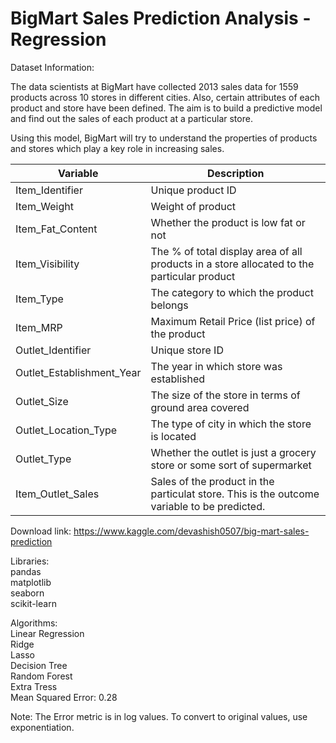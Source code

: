 # BigMart Sales Prediction Analysis - Regression


Dataset Information:

The data scientists at BigMart have collected 2013 sales data for 1559 products across 10 stores in different cities. Also, certain attributes of each product and store have been defined. The aim is to build a predictive model and find out the sales of each product at a particular store.

Using this model, BigMart will try to understand the properties of products and stores which play a key role in increasing sales.


|Variable  |Description|       
|-----------------------|----------------------|
|Item_Identifier|Unique product ID
|Item_Weight|Weight of product
|Item_Fat_Content|Whether the product is low fat or not
|Item_Visibility|The % of total display area of all products in a store allocated to the particular product
|Item_Type|The category to which the product belongs
|Item_MRP|Maximum Retail Price (list price) of the product
|Outlet_Identifier|Unique store ID
|Outlet_Establishment_Year|The year in which store was established
|Outlet_Size|The size of the store in terms of ground area covered
|Outlet_Location_Type|The type of city in which the store is located
|Outlet_Type|Whether the outlet is just a grocery store or some sort of supermarket
|Item_Outlet_Sales|Sales of the product in the particulat store. This is the outcome variable to be predicted.

Download link: https://www.kaggle.com/devashish0507/big-mart-sales-prediction

Libraries:\
pandas\
matplotlib\
seaborn\
scikit-learn

Algorithms:\
Linear Regression\
Ridge\
Lasso\
Decision Tree\
Random Forest\
Extra Tress\
Mean Squared Error: 0.28

Note: The Error metric is in log values. To convert to original values, use exponentiation.